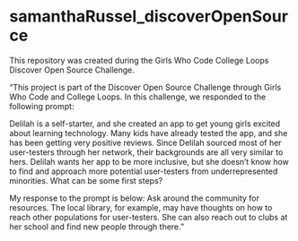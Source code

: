 # samanthaRussel_discoverOpenSource
This repository was created during the Girls Who Code College Loops Discover Open Source Challenge.

“This project is part of the Discover Open Source Challenge through Girls Who Code and College Loops. In this challenge, we responded to the following prompt:

Delilah is a self-starter, and she created an app to get young girls excited about learning technology. Many kids have already tested the app, and she has been getting very positive reviews.
Since Delilah sourced most of her user-testers through her network, their backgrounds are all very similar to hers. Delilah wants her app to be more inclusive, but she doesn’t know how to find and approach more potential user-testers from underrepresented minorities. What can be some first steps?

My response to the prompt is below: Ask around the community for resources. The local library, for example, may have thoughts on how to reach other populations for user-testers. She can also reach out to clubs at her school and find new people through there.” 

